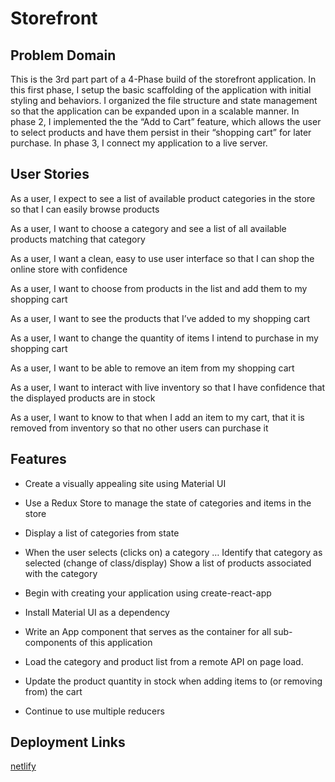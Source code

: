 # Storefront

## Problem Domain

This is the 3rd part part of a 4-Phase build of the storefront application. In this first phase, I setup the basic scaffolding of the application with initial styling and behaviors. I organized the file structure and state management so that the application can be expanded upon in a scalable manner. In phase 2, I implemented the the “Add to Cart” feature, which allows the user to select products and have them persist in their “shopping cart” for later purchase. In phase 3, I connect my application to a live server. 

## User Stories

As a user, I expect to see a list of available product categories in the store so that I can easily browse products

As a user, I want to choose a category and see a list of all available products matching that category

As a user, I want a clean, easy to use user interface so that I can shop the online store with confidence

As a user, I want to choose from products in the list and add them to my shopping cart

As a user, I want to see the products that I’ve added to my shopping cart 

As a user, I want to change the quantity of items I intend to purchase in my shopping cart

As a user, I want to be able to remove an item from my shopping cart


As a user, I want to interact with live inventory so that I have confidence that the displayed products are in stock

As a user, I want to know to that when I add an item to my cart, that it is removed from inventory so that no other users can purchase it

## Features

* Create a visually appealing site using Material UI

* Use a Redux Store to manage the state of categories and items in the store

* Display a list of categories from state

* When the user selects (clicks on) a category …
  Identify that category as selected (change of class/display)
  Show a list of products associated with the category

* Begin with creating your application using create-react-app

* Install Material UI as a dependency

* Write an App component that serves as the container for all sub-components of this application

* Load the category and product list from a remote API on page load.

* Update the product quantity in stock when adding items to (or removing from) the cart

* Continue to use multiple reducers


## Deployment Links

[netlify](https://plantopia-storefront.netlify.app/)